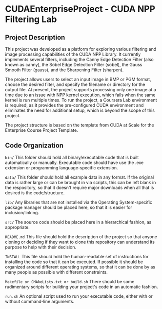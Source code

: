 # CUDAEnterpriseProject - CUDA NPP Filtering Lab

## Project Description

This project was developed as a platform for exploring various filtering and image processing capabilities of the CUDA NPP Library. It currently implements several filters, including the Canny Edge Detection Filter (also known as canny), the Sobel Edge Detection Filter (sobel), the Gauss Smooth Filter (gauss), and the Sharpening Filter (sharpen).

The project allows users to select an input image in BMP or PGM format, choose the desired filter, and specify the filename or directory for the output file. At present, the project supports processing only one image at a time due to an issue with NPP kernel execution, which fails when the same kernel is run multiple times. To run the project, a Coursera Lab environment is required, as it provides the pre-configured CUDA environment and eliminates the need for additional setup, which is beyond the scope of this project.

The project structure is based on the template from CUDA at Scale for the Enterprise Course Project Template.

## Code Organization

```bin/```
This folder should hold all binary/executable code that is built automatically or manually. Executable code should have use the .exe extension or programming language-specific extension.

```data/```
This folder should hold all example data in any format. If the original data is rather large or can be brought in via scripts, this can be left blank in the respository, so that it doesn't require major downloads when all that is desired is the code/structure.

```lib/```
Any libraries that are not installed via the Operating System-specific package manager should be placed here, so that it is easier for inclusion/linking.

```src/```
The source code should be placed here in a hierarchical fashion, as appropriate.

```README.md```
This file should hold the description of the project so that anyone cloning or deciding if they want to clone this repository can understand its purpose to help with their decision.

```INSTALL```
This file should hold the human-readable set of instructions for installing the code so that it can be executed. If possible it should be organized around different operating systems, so that it can be done by as many people as possible with different constraints.

```Makefile or CMAkeLists.txt or build.sh```
There should be some rudimentary scripts for building your project's code in an automatic fashion.

```run.sh```
An optional script used to run your executable code, either with or without command-line arguments.
